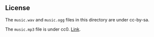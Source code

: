 ## License

The `music.wav` and `music.ogg` files in this directory are under cc-by-sa.

The `music.mp3` file is under cc0. [Link](https://www.freesound.org/people/ShnitzelKiller/sounds/87084/).
